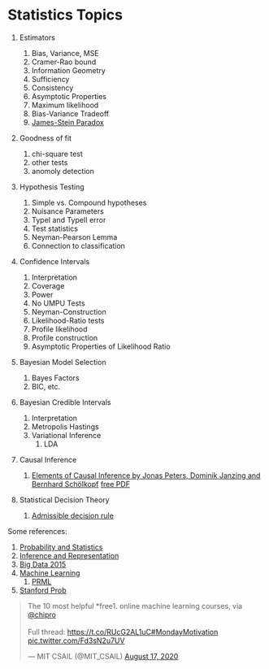 # Statistics Topics


 1. Estimators
    1. Bias, Variance, MSE
    1. Cramer-Rao bound
    1. Information Geometry
    1. Sufficiency
    1. Consistency
    1. Asymptotic Properties
    1. Maximum likelihood
    1. Bias-Variance Tradeoff
    1. [James-Stein Paradox](https://en.wikipedia.org/wiki/James–Stein_estimator)
 1. Goodness of fit
    1. chi-square test
    1. other tests
    1. anomoly detection
 1. Hypothesis Testing
    1. Simple vs. Compound hypotheses
    1. Nuisance Parameters
    1. TypeI and TypeII error
    1. Test statistics
    1. Neyman-Pearson Lemma
    1. Connection to classification
 1. Confidence Intervals
    1. Interpretation
    1. Coverage
    1. Power
    1. No UMPU Tests
    1. Neyman-Construction
    1. Likelihood-Ratio tests
    1. Profile likelihood
    1. Profile construction
    1. Asymptotic Properties of Likelihood Ratio

1. Bayesian Model Selection
    1. Bayes Factors
    1. BIC, etc.
1. Bayesian Credible Intervals
    1. Interpretation
    1. Metropolis Hastings
    1. Variational Inference
        1. LDA
1. Causal Inference
    1. [Elements of Causal Inference by  Jonas Peters, Dominik Janzing and Bernhard Schölkopf](https://mitpress.mit.edu/books/elements-causal-inference) [free PDF](https://www.dropbox.com/s/dl/gkmsow492w3oolt/11283.pdf)
1. Statistical Decision Theory
    1. [Admissible decision rule](https://en.wikipedia.org/wiki/Admissible_decision_rule)


Some references:
 1. [Probability and Statistics](https://cims.nyu.edu/~cfgranda/pages/DSGA1002_fall17/index.html)
 1. [Inference and Representation](https://inf16nyu.github.io/home/)
 1. [Big Data 2015](https://www.vistrails.org/index.php/Course:_Big_Data_2015)
 1. [Machine Learning](https://davidrosenberg.github.io/ml2017/#resources)
     1. [PRML](https://github.com/cranmer/PRML)
 1. [Stanford Prob](http://cs229.stanford.edu/section/cs229-prob.pdf) 

<blockquote class="twitter-tweet"><p lang="en" dir="ltr">The 10 most helpful *free1. online machine learning courses, via <a href="https://twitter.com/chipro?ref_src=twsrc%5Etfw">@chipro</a><br><br>Full thread: <a href="https://t.co/RUcG2AL1uC">https://t.co/RUcG2AL1uC</a><a href="https://twitter.com/hashtag/MondayMotivation?src=hash&amp;ref_src=twsrc%5Etfw">#MondayMotivation</a> <a href="https://t.co/Fd3sN2u7UV">pic.twitter.com/Fd3sN2u7UV</a></p>&mdash; MIT CSAIL (@MIT_CSAIL) <a href="https://twitter.com/MIT_CSAIL/status/1295391687783718914?ref_src=twsrc%5Etfw">August 17, 2020</a></blockquote> <script async src="https://platform.twitter.com/widgets.js" charset="utf-8"></script>